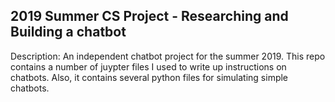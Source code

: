 ## 2019 Summer CS Project - Researching and Building a chatbot

Description: An independent chatbot project for the summer 2019. This repo contains a number of juypter files I used to write up instructions on chatbots. Also, it contains several python files for simulating simple chatbots.


